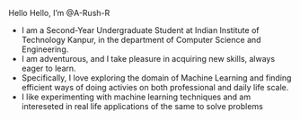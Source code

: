 Hello Hello, I’m @A-Rush-R
- I am a Second-Year Undergraduate Student at Indian Institute of Technology Kanpur, in the department of Computer Science and Engineering.
- I am adventurous, and I take pleasure in acquiring new skills, always eager to learn.
- Specifically, I love exploring the domain of Machine Learning and finding efficient ways of doing activies on both professional and daily life scale.
- I like experimenting with machine learning techniques and am intereseted in real life applications of the same to solve problems


<!---
A-Rush-R/A-Rush-R is a ✨ special ✨ repository because its `README.md` (this file) appears on your GitHub profile.
You can click the Preview link to take a look at your changes.
--->
